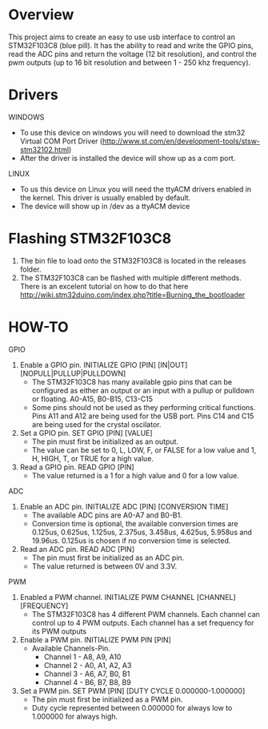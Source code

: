 # Overview

This project aims to create an easy to use usb interface to control an STM32F103C8 (blue pill). It has the ability to read and write the GPIO pins, read the ADC pins and return the voltage (12 bit resolution), and control the pwm outputs (up to 16 bit resolution and between 1 - 250 khz frequency).

# Drivers

WINDOWS
  * To use this device on windows you will need to download the stm32 Virtual COM Port Driver (http://www.st.com/en/development-tools/stsw-stm32102.html)
  * After the driver is installed the device will show up as a com port.
  
LINUX
  * To us this device on Linux you will need the ttyACM drivers enabled in the kernel. This driver is usually enabled by default.
  * The device will show up in /dev as a ttyACM device

# Flashing STM32F103C8

1. The bin file to load onto the STM32F103C8 is located in the releases folder.
2. The STM32F103C8 can be flashed with multiple different methods. There is an excelent tutorial on how to do that here http://wiki.stm32duino.com/index.php?title=Burning_the_bootloader

# HOW-TO

GPIO
  1. Enable a GPIO pin. INITIALIZE GPIO [PIN] [IN|OUT] [NOPULL|PULLUP|PULLDOWN]
      * The STM32F103C8 has many available gpio pins that can be configured as either an output or an input with a pullup or pulldown or floating. A0-A15, B0-B15, C13-C15
      * Some pins should not be used as they performing critical functions. Pins A11 and A12 are being used for the USB port. Pins C14 and C15 are being used for the crystal oscilator.
  2. Set a GPIO pin. SET GPIO [PIN] [VALUE]
      * The pin must first be initialized as an output.
      * The value can be set to 0, L, LOW, F, or FALSE for a low value and 1, H, HIGH, T, or TRUE for a high value.
  3. Read a GPIO pin. READ GPIO [PIN]
      * The value returned is a 1 for a high value and 0 for a low value.

ADC
  1. Enable an ADC pin. INITIALIZE ADC [PIN] [CONVERSION TIME]
      * The available ADC pins are A0-A7 and B0-B1.
      * Conversion time is optional, the available conversion times are 0.125us, 0.625us, 1.125us, 2.375us, 3.458us, 4.625us, 5.958us and 19.96us. 0.125us is chosen if no conversion time is selected.
  2. Read an ADC pin. READ ADC [PIN]
      * The pin must first be initialized as an ADC pin.
      * The value returned is between 0V and 3.3V.
      
PWM
  1. Enabled a PWM channel. INITIALIZE PWM CHANNEL [CHANNEL] [FREQUENCY]
      * The STM32F103C8 has 4 different PWM channels. Each channel can control up to 4 PWM outputs. Each channel has a set frequency for its PWM outputs
  2. Enable a PWM pin. INITIALIZE PWM PIN [PIN]
      * Available Channels-Pin. 
          * Channel 1 - A8, A9, A10
          * Channel 2 - A0, A1, A2, A3
          * Channel 3 - A6, A7, B0, B1
          * Channel 4 - B6, B7, B8, B9
  3. Set a PWM pin. SET PWM [PIN] [DUTY CYCLE 0.000000-1.000000]
      * The pin must first be initialized as a PWM pin.
      * Duty cycle represented between 0.000000 for always low to 1.000000 for always high.
